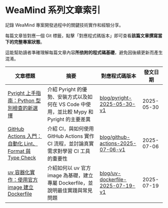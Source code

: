 # WeaMind 系列文章索引

記錄 WeaMind 專案開發過程中的關鍵技術實作和經驗分享。

每篇文章皆對應一個 Git 標籤，點擊「對應程式碼版本」即可查看**該篇文章撰寫當下的完整專案狀態**。

這能幫助讀者準確理解每篇文章內容**所依附的程式碼基礎**，避免因後續更新而產生混淆。

| 文章標題                                                                                          | 摘要                                                                                      | 對應程式碼版本                                                                                                 | 發文日期   |
| ------------------------------------------------------------------------------------------------- | ----------------------------------------------------------------------------------------- | -------------------------------------------------------------------------------------------------------------- | ---------- |
| [Pyright 上手指南：Python 型別檢查的新選擇](https://blog.kyomind.tw/pyright/)                     | 介紹 Pyright 的優勢、安裝方式以及如何在 VS Code 中使用，並比較 Mypy 和 Pyright 的主要差異 | [blog/pyright-2025-05-30-v1](https://github.com/kyomind/WeaMind/tree/blog/pyright-2025-05-30-v1)               | 2025-05-30 |
| [GitHub Actions 入門：自動化 Lint、Format 與 Type Check](https://blog.kyomind.tw/github-actions/) | 介紹 CI，與如何使用 GitHub Actions 實作 CI 流程，並討論真實需求對學習 CI 工具的重要性     | [blog/github-actions-2025-07-06-v1](https://github.com/kyomind/WeaMind/tree/blog/github-actions-2025-07-06-v1) | 2025-07-06 |
| [uv 容器化實作：使用官方 image 建立 Dockerfile](https://blog.kyomind.tw/uv-dockerfile/)           | 介紹如何以 uv 官方 image 為基礎，建立專屬 Dockerfile，並說明最佳實踐與常見問題             | [blog/uv-dockerfile-2025-07-19-v1](https://github.com/kyomind/WeaMind/tree/blog/uv-dockerfile-2025-07-19-v1)   | 2025-07-19 |
